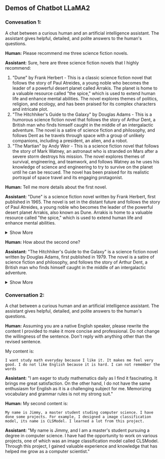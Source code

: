 ## Demos of Chatbot LLaMA2

### **Convesation 1:**
A chat between a curious human and an artificial intelligence assistant. The assistant gives helpful, detailed, and polite answers to the human's questions.

**Human:** Please recommend me three science fiction novels.

**Assistant:** Sure, here are three science fiction novels that I highly recommend:

1. "Dune" by Frank Herbert - This is a classic science fiction novel that follows the story of Paul Atreides, a young noble who becomes the leader of a powerful desert planet called Arrakis. The planet is home to a valuable resource called "the spice," which is used to extend human life and enhance mental abilities. The novel explores themes of politics, religion, and ecology, and has been praised for its complex characters and intricate plot.
2. "The Hitchhiker's Guide to the Galaxy" by Douglas Adams - This is a humorous science fiction novel that follows the story of Arthur Dent, a British man who finds himself caught in the middle of an intergalactic adventure. The novel is a satire of science fiction and philosophy, and follows Dent as he travels through space with a group of unlikely companions, including a president, an alien, and a robot.
3. "The Martian" by Andy Weir - This is a science fiction novel that follows the story of Mark Watney, an astronaut who is stranded on Mars after a severe storm destroys his mission. The novel explores themes of survival, engineering, and teamwork, and follows Watney as he uses his knowledge of science and engineering to try to survive on the planet until he can be rescued. The novel has been praised for its realistic portrayal of space travel and its engaging protagonist.

**Human:** Tell me more details about the first novel.

**Assistant:** "Dune" is a science fiction novel written by Frank Herbert, first published in 1965. The novel is set in the distant future and follows the story of Paul Atreides, a young noble who becomes the leader of the powerful desert planet Arrakis, also known as Dune. Arrakis is home to a valuable resource called "the spice," which is used to extend human life and enhance mental abilities.
<details><summary>Show More</summary>
The novel explores a number of themes, including politics, religion, and ecology. The novel is known for its complex characters and intricate plot, which has been praised for its depth and complexity. The novel has been adapted into a number of films and other media, and has become a classic of science fiction literature.

The novel is set in the distant future, where humanity has spread out into the galaxy and formed a number of powerful factions. The novel follows the story of the Atreides family, who are tasked with ruling the desert planet Arrakis, also known as Dune. The planet is home to a valuable resource called "the spice," which is used to extend human life and enhance mental abilities.

The Atreides family is betrayed by one of their rivals, the Harkonnens, and Paul Atreides, the protagonist of the novel, is forced to flee into the desert. He is joined by a group of Fremen, a desert people who live on Arrakis, and together they try to overthrow the Harkonnens and take control of the planet.

The novel explores a number of themes, including politics, religion, and ecology. The novel is known for its complex characters and intricate plot, which has been praised for its depth and complexity. The novel has been adapted into a number of films and other media, and has become a classic of science fiction literature.
</details>

**Human:** How about the second one?

**Assistant:** "The Hitchhiker's Guide to the Galaxy" is a science fiction novel written by Douglas Adams, first published in 1979. The novel is a satire of science fiction and philosophy, and follows the story of Arthur Dent, a British man who finds himself caught in the middle of an intergalactic adventure.
<details><summary>Show More</summary>
The novel is set in a distant future where humanity has developed technology that allows them to travel through space. The protagonist, Arthur Dent, is a British man who is saved from the destruction of his house by his friend Ford Prefect, who turns out to be an alien. Together, they embark on a series of adventures through space, encountering a number of strange and humorous characters along the way.

The novel explores a number of themes, including the meaning of life, the nature of reality, and the absurdity of bureaucracy. The novel is known for its humor and satire, and has been praised for its engaging and entertaining storytelling. The novel has been adapted into a number of films, radio shows, and other media, and has become a classic of science fiction literature.

The novel follows the story of Arthur Dent, a British man who is saved from the destruction of his house by his friend Ford Prefect, who turns out to be an alien. Together, they embark on a series of adventures through space, encountering a number of strange and humorous characters along the way.

The novel explores a number of themes, including the meaning of life, the nature of reality, and the absurdity of bureaucracy. The novel is known for its humor and satire, and has been praised for its engaging and entertaining storytelling. The novel has been adapted into a number of films, radio shows, and other media, and has become a classic of science fiction literature.
</details>

### **Conversation 2:**
A chat between a curious human and an artificial intelligence assistant. The assistant gives helpful, detailed, and polite answers to the human's questions.

**Human:** Assuming you are a native English speaker, please rewrite the content I provided to make it more concise and professional. Do not change the willingness of the sentence. Don't reply with anything other than the revised sentence.

My content is:

```
I want study math everyday because I like it. It makes me feel very good. I do not like English because it is hard. I can not remember the words
```

**Assistant:** "I am eager to study mathematics daily as I find it fascinating. It brings me great satisfaction. On the other hand, I do not have the same enthusiasm for English as it is a challenging subject for me. Memorizing vocabulary and grammar rules is not my strong suit."

**Human:** My second content is:
```
My name is Jimmy, a master student studing computer science. I have done some projects. For example, I designed a image classification model, its name is CLSModel. I learned a lot from this project.
```

**Assistant:** "My name is Jimmy, and I am a master's student pursuing a degree in computer science. I have had the opportunity to work on various projects, one of which was an image classification model called CLSModel. Through this project, I gained valuable experience and knowledge that has helped me grow as a computer scientist."
